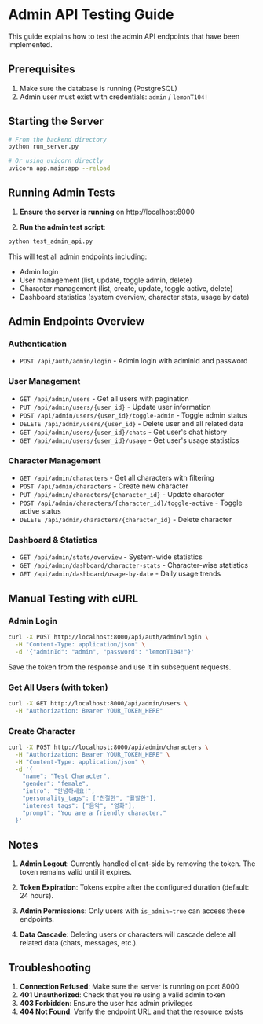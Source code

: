 # Admin API Testing Guide

This guide explains how to test the admin API endpoints that have been implemented.

## Prerequisites

1. Make sure the database is running (PostgreSQL)
2. Admin user must exist with credentials: `admin` / `lemonT104!`

## Starting the Server

```bash
# From the backend directory
python run_server.py

# Or using uvicorn directly
uvicorn app.main:app --reload
```

## Running Admin Tests

1. **Ensure the server is running** on http://localhost:8000

2. **Run the admin test script**:
```bash
python test_admin_api.py
```

This will test all admin endpoints including:
- Admin login
- User management (list, update, toggle admin, delete)
- Character management (list, create, update, toggle active, delete)
- Dashboard statistics (system overview, character stats, usage by date)

## Admin Endpoints Overview

### Authentication
- `POST /api/auth/admin/login` - Admin login with adminId and password

### User Management
- `GET /api/admin/users` - Get all users with pagination
- `PUT /api/admin/users/{user_id}` - Update user information
- `POST /api/admin/users/{user_id}/toggle-admin` - Toggle admin status
- `DELETE /api/admin/users/{user_id}` - Delete user and all related data
- `GET /api/admin/users/{user_id}/chats` - Get user's chat history
- `GET /api/admin/users/{user_id}/usage` - Get user's usage statistics

### Character Management
- `GET /api/admin/characters` - Get all characters with filtering
- `POST /api/admin/characters` - Create new character
- `PUT /api/admin/characters/{character_id}` - Update character
- `POST /api/admin/characters/{character_id}/toggle-active` - Toggle active status
- `DELETE /api/admin/characters/{character_id}` - Delete character

### Dashboard & Statistics
- `GET /api/admin/stats/overview` - System-wide statistics
- `GET /api/admin/dashboard/character-stats` - Character-wise statistics
- `GET /api/admin/dashboard/usage-by-date` - Daily usage trends

## Manual Testing with cURL

### Admin Login
```bash
curl -X POST http://localhost:8000/api/auth/admin/login \
  -H "Content-Type: application/json" \
  -d '{"adminId": "admin", "password": "lemonT104!"}'
```

Save the token from the response and use it in subsequent requests.

### Get All Users (with token)
```bash
curl -X GET http://localhost:8000/api/admin/users \
  -H "Authorization: Bearer YOUR_TOKEN_HERE"
```

### Create Character
```bash
curl -X POST http://localhost:8000/api/admin/characters \
  -H "Authorization: Bearer YOUR_TOKEN_HERE" \
  -H "Content-Type: application/json" \
  -d '{
    "name": "Test Character",
    "gender": "female",
    "intro": "안녕하세요!",
    "personality_tags": ["친절한", "활발한"],
    "interest_tags": ["음악", "영화"],
    "prompt": "You are a friendly character."
  }'
```

## Notes

1. **Admin Logout**: Currently handled client-side by removing the token. The token remains valid until it expires.

2. **Token Expiration**: Tokens expire after the configured duration (default: 24 hours).

3. **Admin Permissions**: Only users with `is_admin=true` can access these endpoints.

4. **Data Cascade**: Deleting users or characters will cascade delete all related data (chats, messages, etc.).

## Troubleshooting

1. **Connection Refused**: Make sure the server is running on port 8000
2. **401 Unauthorized**: Check that you're using a valid admin token
3. **403 Forbidden**: Ensure the user has admin privileges
4. **404 Not Found**: Verify the endpoint URL and that the resource exists